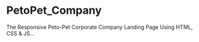 # PetoPet_Company
The Responsive Peto-Pet Corporate Company Landing Page Using HTML, CSS &amp;  JS...
